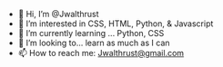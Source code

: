 - 👋 Hi, I’m @Jwalthrust
- 👀 I’m interested in CSS, HTML, Python, & Javascript
- 🌱 I’m currently learning ... Python, CSS
- 💞️ I’m looking to... learn as much as I can
- 📫 How to reach me: Jwalthrust@gmail.com

<!---
Jwalthrust/Jwalthrust is a ✨ special ✨ repository because its `README.md` (this file) appears on your GitHub profile.
You can click the Preview link to take a look at your changes.
--->
